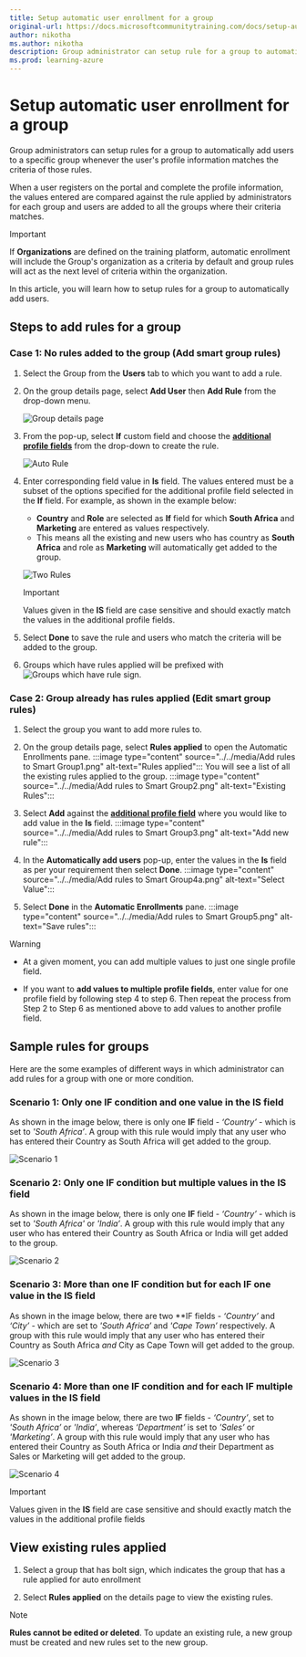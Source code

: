 ```yaml
---
title: Setup automatic user enrollment for a group
original-url: https://docs.microsoftcommunitytraining.com/docs/setup-automatic-user-enrollment-for-a-group-1
author: nikotha
ms.author: nikotha
description: Group administrator can setup rule for a group to automatically add users to the specific group whenever the user's profile information matches the criteria of the rules.
ms.prod: learning-azure
---
```


# Setup automatic user enrollment for a group

Group administrators can setup rules for a group to automatically add users to a specific group whenever the user's profile information matches the criteria of those rules.  

When a user registers on the portal and complete the profile information, the values entered are compared against the rule applied by administrators for each group and users are added to all the groups where their criteria matches.

> [!IMPORTANT]
> If **Organizations** are defined on the training platform, automatic enrollment will include the Group's organization as a criteria by default and group rules will act as the next level of criteria within the organization.

In this article, you will learn how to setup rules for a group to automatically add users.

## Steps to add rules for a group

### Case 1: No rules added to the group (Add smart group rules)

1. Select the Group from the **Users** tab to which you want to add a rule.

1. On the group details page, select **Add User** then **Add Rule** from the drop-down menu.

    ![Group details page](../../media/image%2860%29.png)

1. From the pop-up, select **If** custom field and choose the [**additional profile fields**](../../settings/add-additional-profile-fields-for-user-information.md) from the drop-down to create the rule.

    ![Auto Rule](../../media/AutoRule1.JPG)

1. Enter corresponding field value in **Is** field. The values entered must be a subset of the options specified for the additional profile field selected in the **If** field. For example, as shown in the example below:
    - **Country** and **Role** are selected as **If** field for which **South Africa** and **Marketing** are entered as values respectively.
    - This means all the existing and new users who has country as **South Africa** and role as **Marketing** will automatically get added to the group.

    ![Two Rules](../../media/TwoRules.JPG)

    > [!IMPORTANT]
    > Values given in the **IS** field are case sensitive and should exactly match the values in the additional profile fields.

1. Select **Done** to save the rule and users who match the criteria will be added to the group.

1. Groups which have rules applied will be prefixed with ![Groups which have rule](../../media/image%2861%29.png) sign.

### Case 2: Group already has rules applied (Edit smart group rules)

1. Select the group you want to add more rules to.

1. On the group details page, select **Rules applied** to open the Automatic Enrollments pane.
:::image type="content" source="../../media/Add rules to Smart Group1.png" alt-text="Rules applied"::: You will see a list of all the existing rules applied to the group.
:::image type="content" source="../../media/Add rules to Smart Group2.png" alt-text="Existing Rules":::

1. Select **Add** against the [**additional profile field**](../../settings/add-additional-profile-fields-for-user-information.md) where you would like to add value in the **Is** field.
:::image type="content" source="../../media/Add rules to Smart Group3.png" alt-text="Add new rule":::

1. In the **Automatically add users** pop-up, enter the values in the **Is** field as per your requirement then select **Done**.
:::image type="content" source="../../media/Add rules to Smart Group4a.png" alt-text="Select Value":::

1. Select **Done** in the **Automatic Enrollments** pane.
:::image type="content" source="../../media/Add rules to Smart Group5.png" alt-text="Save rules":::

> [!WARNING]
>
>- At a given moment, you can add multiple values to just one single profile field.
>
>- If you want to **add values to multiple profile fields**, enter value for one profile field by following step 4 to step 6. Then repeat the process from Step 2 to Step 6 as mentioned above to add values to another profile field.

## Sample rules for groups

Here are the some examples of different ways in which administrator can add rules for a group with one or more condition.

### Scenario 1: Only one IF condition and one value in the IS field

As shown in the image below, there is only one **IF** field - *‘Country’* - which is set to *'South Africa’*. A group with this rule would imply that any user who has entered their Country as South Africa will get added to the group.

![Scenario 1](../../media/S1.JPG)

### Scenario 2: Only one IF condition but multiple values in the IS field

As shown in the image below, there is only one **IF** field - *‘Country’* - which is set to *'South Africa'* or *'India’*. A group with this rule would imply that any user who has entered their Country as South Africa or India will get added to the group.

![Scenario 2](../../media/S2.JPG)

### Scenario 3: More than one IF condition but for each IF one value in the IS field

As shown in the image below,  there are two **IF fields - *‘Country’* and *‘City’* - which are set to *'South Africa’* and *'Cape Town’* respectively. A group with this rule would imply that any user who has entered their Country as South Africa *and* City as Cape Town will get added to the group.

![Scenario 3](../../media/S3.JPG)

### Scenario 4: More than one IF condition and for each IF multiple values in the IS field

As shown in the image below, there are two **IF** fields - *‘Country’*, set to *'South Africa’* or *'India’*, whereas *‘Department’* is set to *'Sales’* or *'Marketing’*. A group with this rule would imply that any user who has entered their Country as South Africa or India *and* their Department as Sales or Marketing will get added to the group.

![Scenario 4](../../media/S4.JPG)

> [!IMPORTANT]
> Values given in the **IS** field are case sensitive and should exactly match the values in the additional profile fields

## View existing rules applied

1. Select a group that has bolt sign, which indicates the group that has a rule applied for auto enrollment

1. Select **Rules applied** on the details page to view the existing rules.

> [!NOTE]
> **Rules cannot be edited or deleted**. To update an existing rule, a new group must be created and new rules set to the new group.

